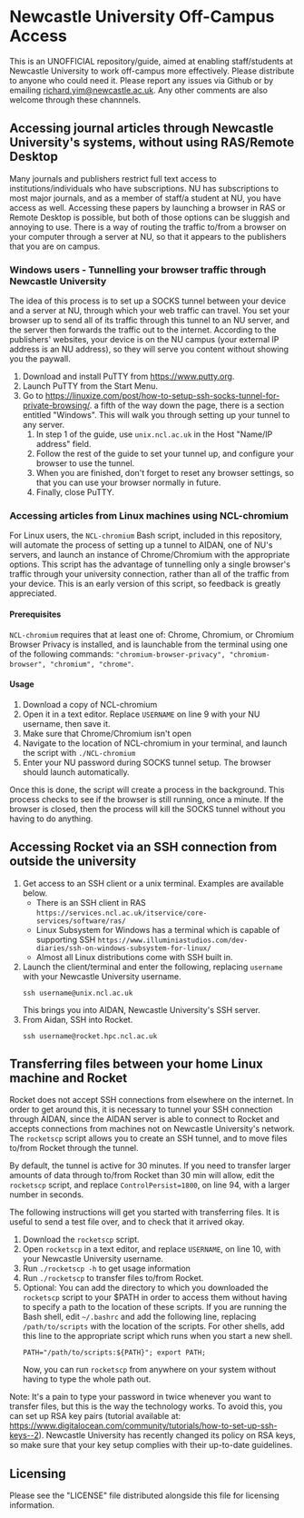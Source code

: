 # Newcastle University Off-Campus Access

This is an UNOFFICIAL repository/guide, aimed at enabling staff/students at Newcastle University to work off-campus more effectively. Please distribute to anyone who could need it. Please report any issues via Github or by emailing richard.yim@newcastle.ac.uk. Any other comments are also welcome through these channnels.

## Accessing journal articles through Newcastle University's systems, without using RAS/Remote Desktop
Many journals and publishers restrict full text access to institutions/individuals who have subscriptions.
NU has subscriptions to most major journals, and as a member of staff/a student at NU, you have access as well.
Accessing these papers by launching a browser in RAS or Remote Desktop is possible, but both of those options can be sluggish and annoying to use.
There is a way of routing the traffic to/from a browser on your computer through a server at NU, so that it appears to the publishers that you are on campus.

### Windows users - Tunnelling your browser traffic through Newcastle University
The idea of this process is to set up a SOCKS tunnel between your device and a server at NU, through which your web traffic can travel.
You set your browser up to send all of its traffic through this tunnel to an NU server, and the server then forwards the traffic out to the internet.
According to the publishers' websites, your device is on the NU campus (your external IP address is an NU address), so they will serve you content without showing you the paywall.

1. Download and install PuTTY from https://www.putty.org.
1. Launch PuTTY from the Start Menu.
1. Go to https://linuxize.com/post/how-to-setup-ssh-socks-tunnel-for-private-browsing/. a fifth of the way down the page, there is a section entitled "Windows". This will walk you through setting up your tunnel to any server. 
    1. In step 1 of the guide, use `unix.ncl.ac.uk` in the Host "Name/IP address" field.
    1. Follow the rest of the guide to set your tunnel up, and configure your browser to use the tunnel.
    1. When you are finished, don't forget to reset any browser settings, so that you can use your browser normally in future.
    1. Finally, close PuTTY.
<!---
On Windows, Part 2 of the following guide may help: `https://www.ocf.berkeley.edu/~xuanluo/sshproxywin.html`.
-->

### Accessing articles from Linux machines using NCL-chromium
For Linux users, the `NCL-chromium` Bash script, included in this repository, will automate the process of setting up a tunnel to AIDAN, one of NU's servers, and launch an instance of Chrome/Chromium with the appropriate options. This script has the advantage of tunnelling only a single browser's traffic through your university connection, rather than all of the traffic from your device. This is an early version of this script, so feedback is greatly appreciated.

#### Prerequisites
`NCL-chromium` requires that at least one of: Chrome, Chromium, or Chromium Browser Privacy is installed, and is launchable from the terminal using one of the following commands: `"chromium-browser-privacy", "chromium-browser", "chromium", "chrome"`.

#### Usage
1. Download a copy of NCL-chromium
1. Open it in a text editor. Replace `USERNAME` on line 9 with your NU username, then save it.
1. Make sure that Chrome/Chromium isn't open
1. Navigate to the location of NCL-chromium in your terminal, and launch the script with `./NCL-chromium`
1. Enter your NU password during SOCKS tunnel setup. The browser should launch automatically.

Once this is done, the script will create a process in the background. This process checks to see if the browser is still running, once a minute. If the browser is closed, then the process will kill the SOCKS tunnel without you having to do anything.

## Accessing Rocket via an SSH connection from outside the university
1. Get access to an SSH client or a unix terminal. Examples are available below.
   * There is an SSH client in RAS `https://services.ncl.ac.uk/itservice/core-services/software/ras/`
   * Linux Subsystem for Windows has a terminal which is capable of supporting SSH `https://www.illuminiastudios.com/dev-diaries/ssh-on-windows-subsystem-for-linux/`
   * Almost all Linux distributions come with SSH built in.
1. Launch the client/terminal and enter the following, replacing `username` with your Newcastle University username.
   ```
   ssh username@unix.ncl.ac.uk
   ```
   This brings you into AIDAN, Newcastle University's SSH server.
3. From Aidan, SSH into Rocket.
   ```
   ssh username@rocket.hpc.ncl.ac.uk
   ```

## Transferring files between your home Linux machine and Rocket
Rocket does not accept SSH connections from elsewhere on the internet.
In order to get around this, it is necessary to tunnel your SSH connection through AIDAN, since the AIDAN server is able to connect to Rocket and accepts connections from machines not on Newcastle University's network.
The `rocketscp` script allows you to create an SSH tunnel, and to move files to/from Rocket through the tunnel.

By default, the tunnel is active for 30 minutes.
If you need to transfer larger amounts of data through to/from Rocket than 30 min will allow, edit the `rocketscp` script, and replace `ControlPersist=1800`, on line 94, with a larger number in seconds.

The following instructions will get you started with transferring files. It is useful to send a test file over, and to check that it arrived okay.

1. Download the `rocketscp` script.
1. Open `rocketscp` in a text editor, and replace `USERNAME`, on line 10, with your Newcastle University username.
1. Run `./rocketscp -h` to get usage information
1. Run `./rocketscp` to transfer files to/from Rocket.
1. Optional: You can add the directory to which you downloaded the `rocketscp` script to your $PATH in order to access them without having to specify a path to the location of these scripts.
If you are running the Bash shell, edit `~/.bashrc` and add the following line, replacing `/path/to/scripts` with the location of the scripts.
For other shells, add this line to the appropriate script which runs when you start a new shell.
   ```
   PATH="/path/to/scripts:${PATH}"; export PATH;
   ```
   Now, you can run `rocketscp` from anywhere on your system without having to type the whole path out.

Note: It's a pain to type your password in twice whenever you want to transfer files, but this is the way the technology works. To avoid this, you can set up RSA key pairs (tutorial available at: https://www.digitalocean.com/community/tutorials/how-to-set-up-ssh-keys--2). Newcastle University has recently changed its policy on RSA keys, so make sure that your key setup complies with their up-to-date guidelines.

## Licensing
Please see the "LICENSE" file distributed alongside this file for licensing information.
